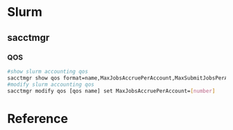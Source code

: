 # Slurm
## sacctmgr

### QOS
```sh
#show slurm accounting qos
sacctmgr show qos format=name,MaxJobsAccruePerAccount,MaxSubmitJobsPerAccount
#modify slurm accounting qos
sacctmgr modify qos [qos name] set MaxJobsAccruePerAccount=[number]
```

# Reference
[Slurm Workload Manager]: <https://slurm.schedmd.com/documentation.html>
